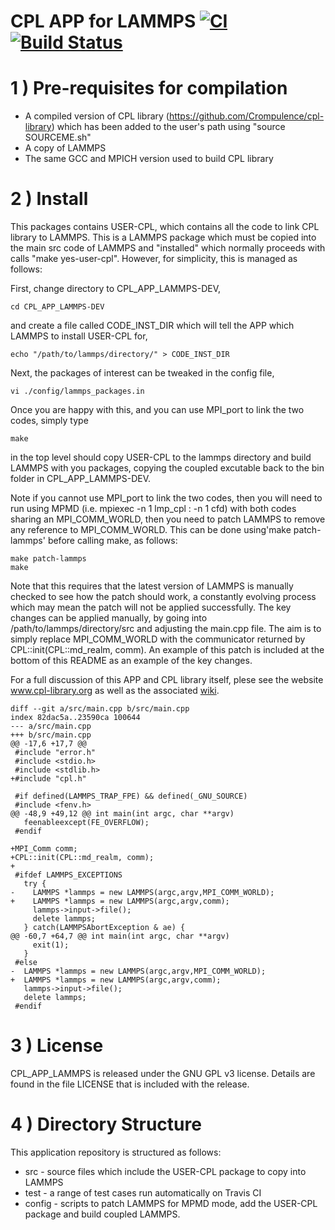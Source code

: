 # CPL APP for LAMMPS [![CI](https://github.com/Crompulence/CPL_APP_LAMMPS-DEV/actions/workflows/main.yml/badge.svg)](https://github.com/Crompulence/CPL_APP_LAMMPS-DEV/actions/workflows/main.yml) [![Build Status](https://img.shields.io/docker/cloud/build/cpllibrary/cpl-lammps)](https://hub.docker.com/r/cpllibrary/cpl-lammps)

1 ) Pre-requisites for compilation
=================================

- A compiled version of CPL library (https://github.com/Crompulence/cpl-library) which has been added to the user's path using "source SOURCEME.sh"
- A copy of LAMMPS
- The same GCC and MPICH version used to build CPL library

2 ) Install
===========

This packages contains USER-CPL, which contains all the code to link CPL library to LAMMPS. This is a LAMMPS package which must be copied into the main src code of LAMMPS and "installed" which normally proceeds with calls "make yes-user-cpl". However, for simplicity, this is managed as follows:

First, change directory to CPL_APP_LAMMPS-DEV,

    cd CPL_APP_LAMMPS-DEV

 and create a file called CODE_INST_DIR which will tell the APP which LAMMPS to install USER-CPL for, 

    echo "/path/to/lammps/directory/" > CODE_INST_DIR

Next, the packages of interest can be tweaked in the config file, 

    vi ./config/lammps_packages.in

Once you are happy with this, and you can use MPI_port to link the two codes, simply type

    make

in the top level should copy USER-CPL to the lammps directory and build LAMMPS with you packages, copying the coupled excutable back to the bin folder in CPL_APP_LAMMPS-DEV.

Note if you cannot use MPI_port to link the two codes, then you will need to run using MPMD (i.e. mpiexec -n 1 lmp_cpl : -n 1 cfd) with both codes sharing an MPI_COMM_WORLD, then you need to patch LAMMPS to remove any reference to MPI_COMM_WORLD. This can be done using'make patch-lammps' before calling make, as follows:

    make patch-lammps
    make

Note that this requires that the latest version of LAMMPS is manually checked to see how the patch should work, a constantly evolving process which may mean the patch will not be applied successfully. The key changes can be applied manually, by going into /path/to/lammps/directory/src and adjusting the main.cpp file. The aim is to  simply replace MPI_COMM_WORLD with the communicator returned by CPL::init(CPL::md_realm, comm). An example of this patch is included at the bottom of this README as an example of the key changes.

For a full discussion of this APP and CPL library itself, plese see the website www.cpl-library.org as well as the associated [wiki](http://www.cpl-library.org/wiki/index.php/Main_Page).




    diff --git a/src/main.cpp b/src/main.cpp
    index 82dac5a..23590ca 100644
    --- a/src/main.cpp
    +++ b/src/main.cpp
    @@ -17,6 +17,7 @@
     #include "error.h"
     #include <stdio.h>
     #include <stdlib.h>
    +#include "cpl.h"
     
     #if defined(LAMMPS_TRAP_FPE) && defined(_GNU_SOURCE)
     #include <fenv.h>
    @@ -48,9 +49,12 @@ int main(int argc, char **argv)
       feenableexcept(FE_OVERFLOW);
     #endif
     
    +MPI_Comm comm;
    +CPL::init(CPL::md_realm, comm);
    +
     #ifdef LAMMPS_EXCEPTIONS
       try {
    -    LAMMPS *lammps = new LAMMPS(argc,argv,MPI_COMM_WORLD);
    +    LAMMPS *lammps = new LAMMPS(argc,argv,comm);
         lammps->input->file();
         delete lammps;
       } catch(LAMMPSAbortException & ae) {
    @@ -60,7 +64,7 @@ int main(int argc, char **argv)
         exit(1);
       }
     #else
    -  LAMMPS *lammps = new LAMMPS(argc,argv,MPI_COMM_WORLD);
    +  LAMMPS *lammps = new LAMMPS(argc,argv,comm);
       lammps->input->file();
       delete lammps;
     #endif


3 ) License
==========

CPL_APP_LAMMPS is released under the GNU GPL v3 license. Details are found in
the file LICENSE that is included with the release.


4 ) Directory Structure
=========================

This application repository is structured as follows:

 - src - source files which include the USER-CPL package to copy into LAMMPS
 - test - a range of test cases run automatically on Travis CI
 - config - scripts to patch LAMMPS for MPMD mode, add the USER-CPL package and build coupled LAMMPS.

